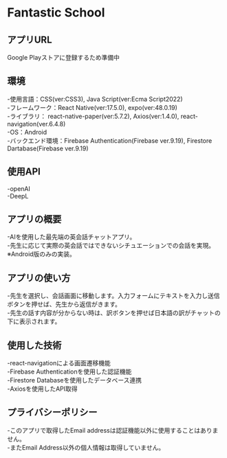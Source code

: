 # Fantastic School 

## アプリURL
Google Playストアに登録するため準備中

## 環境
-使用言語：CSS(ver:CSS3), Java Script(ver:Ecma Script2022)<br>
-フレームワーク：React Native(ver:17.5.0), expo(ver:48.0.19)<br>
-ライブラリ： react-native-paper(ver:5.7.2), Axios(ver:1.4.0), react-navigation(ver.6.4.8)<br>
-OS：Android<br>
-バックエンド環境：Firebase Authentication(Firebase ver.9.19), Firestore Dartabase(Firebase ver.9.19)<br>

## 使用API
-openAI<br>
-DeepL<br>

## アプリの概要
-AIを使用した最先端の英会話チャットアプリ。<br>
-先生に応じて実際の英会話ではできないシチュエーションでの会話を実現。<br>
※Android版のみの実装。<br>

## アプリの使い方
-先生を選択し、会話画面に移動します。入力フォームにテキストを入力し送信ボタンを押せば、先生から返信がきます。<br>
-先生の話す内容が分からない時は、訳ボタンを押せば日本語の訳がチャットの下に表示されます。<br>

## 使用した技術
-react-navigationによる画面遷移機能<br>
-Firebase Authenticationを使用した認証機能<br>
-Firestore Databaseを使用したデータベース連携<br>
-Axiosを使用したAPI取得<br>

## プライバシーポリシー
-このアプリで取得したEmail addressは認証機能以外に使用することはありません。<br>
-またEmail Address以外の個人情報は取得していません。

